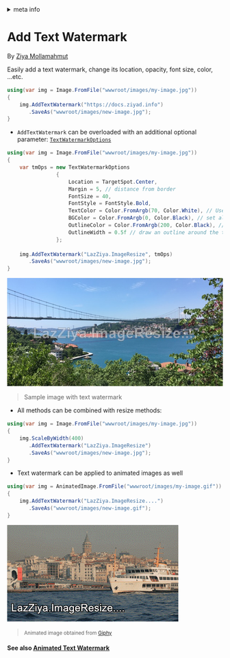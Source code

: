<!-- meta tags details, will be assigned to meta tags inside header by js -->
<div id="meta-info">
<details><summary>meta info</summary>

> * Title: <i id="md-title">LazZiya.ImageResize - Add Text Watermark</i>
> * Keywords: <i id="md-keywords">asp.net-core, image, resize, crop, scale, text watermark, animated, gif</i>
> * Description: <i id="md-description">Image resizing tool for .Net applications to resize images and add text/image watermark, Supports most common image types including animated gif.</i>
> * Author: <i id="md-author">Ziya Mollamahmut</i>
> * Date: <i id="md-date">10-Feb-2021</i>
> * Image: <i id="md-image">https://github.com/LazZiya/Docs/raw/master/LazZiya.ImageResize/v4.0/images/lazziya-imageresize-logo.png</i>
> * Image-alt: <i id="md-image-alt">LazZiya.ImageResize Logo</i>
> * Version: <i id="md-version">v4.0</i>

</details>
</div>

# Add Text Watermark

By [Ziya Mollamahmut](https://github.com/LazZiya)

Easily add a text watermark, change its location, opacity, font size, color, ...etc.
````csharp
using(var img = Image.FromFile("wwwroot/images/my-image.jpg"))
{
    img.AddTextWatermark("https://docs.ziyad.info")
       .SaveAs("wwwroot/images/new-image.jpg");
}
````

- `AddTextWatermark` can be overloaded with an additional optional parameter: [`TextWatermarkOptions`][1]

````csharp
using(var img = Image.FromFile("wwwroot/images/my-image.jpg"))
{
    var tmOps = new TextWatermarkOptions
                {
                    Location = TargetSpot.Center,
                    Margin = 5, // distance from border
                    FontSize = 40,
                    FontStyle = FontStyle.Bold,
                    TextColor = Color.FromArgb(70, Color.White), // Use alpha channel to change opacity
                    BGColor = Color.FromArgb(0, Color.Black), // set alpha to 0 to remove background
                    OutlineColor = Color.FromArgb(200, Color.Black), // Use alpha channel to change opacity
                    OutlineWidth = 0.5f // draw an outline around the text
                };

    img.AddTextWatermark("LazZiya.ImageResize", tmOps)
       .SaveAs("wwwroot/images/new-image.jpg");
}
````

![Static Image - Static Watermark](https://github.com/LazZiya/Docs/raw/master/LazZiya.ImageResize/v4.0/images/static-image-text-watermark.jpg)
> Sample image with text watermark

- All methods can be combined with resize methods:
````csharp
using(var img = Image.FromFile("wwwroot/images/my-image.jpg"))
{
    img.ScaleByWidth(400)
       .AddTextWatermark("LazZiya.ImageResize")
       .SaveAs("wwwroot/images/new-image.jpg");
}
````

- Text watermark can be applied to animated images as well
````csharp
using(var img = AnimatedImage.FromFile("wwwroot/images/my-image.gif"))
{
    img.AddTextWatermark("LazZiya.ImageResize....")
       .SaveAs("wwwroot/images/new-image.gif");
}
````
![Animated Image - Static Text Watermark](https://github.com/LazZiya/Docs/raw/master/LazZiya.ImageResize/v4.0/images/animated-image-static-text-watermark.gif)
> <small>Animated image obtained from [Giphy](https://giphy.com/gifs/GoTurkey-turkey-tourism-goturkey-Y2z4kPLUEDddnAjXwh)</small>

#### See also [Animated Text Watermark](animated-text-watermark.md)

[1]:https://github.com/LazZiya/ImageResize/blob/master/LazZiya.ImageResize/TextWatermarkOptions.cs